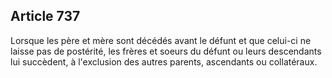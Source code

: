 Article 737
----
Lorsque les père et mère sont décédés avant le défunt et que celui-ci ne laisse
pas de postérité, les frères et soeurs du défunt ou leurs descendants lui
succèdent, à l'exclusion des autres parents, ascendants ou collatéraux.
